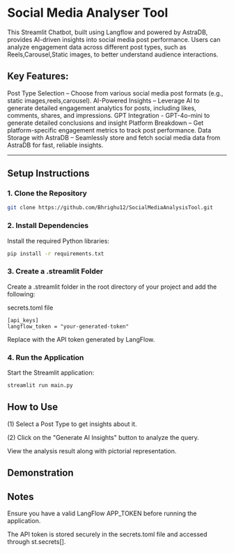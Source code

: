 # Social Media Analyser Tool
This Streamlit Chatbot, built using Langflow and powered by AstraDB, provides AI-driven insights into social media post performance. Users can analyze engagement data across different post types, such as Reels,Carousel,Static images, to better understand audience interactions.
## Key Features:
Post Type Selection – Choose from various social media post formats (e.g., static images,reels,carousel).
AI-Powered Insights – Leverage AI to generate detailed engagement analytics for posts, including likes, comments, shares, and impressions.
GPT Integration - GPT-4o-mini to generate detailed conclusions and insight
Platform Breakdown – Get platform-specific engagement metrics to track post performance.
Data Storage with AstraDB – Seamlessly store and fetch social media data from AstraDB for fast, reliable insights.

---

## Setup Instructions

### 1. Clone the Repository
```bash
git clone https://github.com/Bhrighu12/SocialMediaAnalysisTool.git
```
### 2. Install Dependencies
Install the required Python libraries:

```bash
pip install -r requirements.txt
```
### 3. Create a .streamlit Folder
Create a .streamlit folder in the root directory of your project and add the following:

secrets.toml file
```
[api_keys]
langflow_token = "your-generated-token"
```
Replace <your-generated-token> with the API token generated by LangFlow.

### 4. Run the Application
Start the Streamlit application:

```bash
streamlit run main.py
```

## How to Use
(1) Select a Post Type to get insights about it.

(2) Click on the "Generate AI Insights" button to analyze the query.

View the analysis result along with pictorial representation.


## Demonstration


## Notes
Ensure you have a valid LangFlow APP_TOKEN before running the application.

The API token is stored securely in the secrets.toml file and accessed through st.secrets[].
